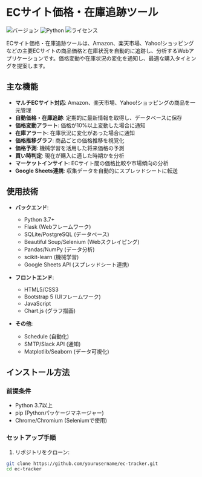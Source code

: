 # ECサイト価格・在庫追跡ツール

![バージョン](https://img.shields.io/badge/バージョン-1.0.0-blue)
![Python](https://img.shields.io/badge/Python-3.7%2B-brightgreen)
![ライセンス](https://img.shields.io/badge/ライセンス-MIT-green)

ECサイト価格・在庫追跡ツールは、Amazon、楽天市場、Yahoo!ショッピングなどの主要ECサイトの商品価格と在庫状況を自動的に追跡し、分析するWebアプリケーションです。価格変動や在庫状況の変化を通知し、最適な購入タイミングを提案します。

## 主な機能

- **マルチECサイト対応**: Amazon、楽天市場、Yahoo!ショッピングの商品を一元管理
- **自動価格・在庫追跡**: 定期的に最新情報を取得し、データベースに保存
- **価格変動アラート**: 価格が10%以上変動した場合に通知
- **在庫アラート**: 在庫状況に変化があった場合に通知
- **価格推移グラフ**: 商品ごとの価格推移を視覚化
- **価格予測**: 機械学習を活用した将来価格の予測
- **買い時判定**: 現在が購入に適した時期かを分析
- **マーケットインサイト**: ECサイト間の価格比較や市場傾向の分析
- **Google Sheets連携**: 収集データを自動的にスプレッドシートに転送

## 使用技術

- **バックエンド**:
  - Python 3.7+
  - Flask (Webフレームワーク)
  - SQLite/PostgreSQL (データベース)
  - Beautiful Soup/Selenium (Webスクレイピング)
  - Pandas/NumPy (データ分析)
  - scikit-learn (機械学習)
  - Google Sheets API (スプレッドシート連携)

- **フロントエンド**:
  - HTML5/CSS3
  - Bootstrap 5 (UIフレームワーク)
  - JavaScript
  - Chart.js (グラフ描画)

- **その他**:
  - Schedule (自動化)
  - SMTP/Slack API (通知)
  - Matplotlib/Seaborn (データ可視化)

## インストール方法

### 前提条件
- Python 3.7以上
- pip (Pythonパッケージマネージャー)
- Chrome/Chromium (Seleniumで使用)

### セットアップ手順

1. リポジトリをクローン:
```bash
git clone https://github.com/yourusername/ec-tracker.git
cd ec-tracker
